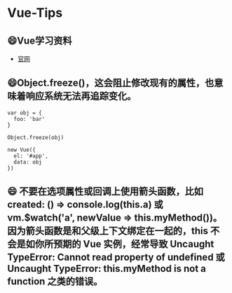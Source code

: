 # Vue-Tips

## :smile:Vue学习资料
- [官网](https://cn.vuejs.org/)

## :smile:Object.freeze()，这会阻止修改现有的属性，也意味着响应系统无法再追踪变化。
```
var obj = {
  foo: 'bar'
}

Object.freeze(obj)

new Vue({
  el: '#app',
  data: obj
})
```

## :smile: 不要在选项属性或回调上使用箭头函数，比如 created: () => console.log(this.a) 或 vm.$watch('a', newValue => this.myMethod())。因为箭头函数是和父级上下文绑定在一起的，this 不会是如你所预期的 Vue 实例，经常导致 Uncaught TypeError: Cannot read property of undefined 或 Uncaught TypeError: this.myMethod is not a function 之类的错误。


